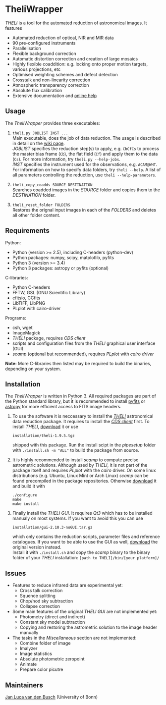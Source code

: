 TheliWrapper
============

*THELI* is a tool for the automated reduction of astronomical images. It
features

* Automated reduction of optical, NIR and MIR data
* 90 pre-configured instruments
* Parallelisation
* Flexible background correction
* Automatic distortion correction and creation of large mosaics
* Highly flexible coaddition: e.g. locking onto proper motion targets, various
  projections, etc
* Optimised weighting schemes and defect detection
* Crosstalk and non-linearity correction
* Atmospheric transparency correction
* Absolute flux calibration
* Extensive documentation and
  [online help](https://www.astro.uni-bonn.de/theli/gui/index.html)


Usage
-----

The *TheliWrapper* provides three executables:

1)  `theli.py JOBLIST INST ...`  
    Main executable, does the job of data reduction. The usage is described
    in detail on the [wiki page](https://github.com/jlvdb/TheliTools/wiki).  
    *JOBLIST* specifies the reduction step(s) to apply, e.g. `CbCfCs` to
    process the master bias frame (`Cb`), the flat field (`Cf`) and apply them
    to the data (`Cs`). For more information, try `theli.py --help-jobs`.  
    *INST* specifies the instrument used for the observations, e.g.
    `ACAM@WHT`.  
    For information on how to specify data folders, try `theli --help`. A list
    of all parameters controlling the reduction, use `theli --help-parameters`.

2)  `theli_copy_coadds SOURCE DESTINATION`  
    Searches coadded images in the *SOURCE* folder and copies them to the
    *DESTINATION* folder.

3)  `theli_reset_folder FOLDERS`  
    Restores the orignal input images in each of the *FOLDERS* and deletes all
    other folder content.


Requirements
------------

Python:
* Python (version >= 2.5), including C-headers (python-dev)
* Python packages: numpy, scipy, matplotlib, pyfits
* Python 3 (version >= 3.4)
* Python 3 packages: astropy or pyfits (optional)

C-libraries:
* Python C-headers
* FFTW, GSL (GNU Scientific Library)
* cfitsio, CCfits
* LibTIFF, LibPNG
* PLplot with cairo-driver

Programs:
* csh, wget
* ImageMagick
* *THELI* package, requires *CDS client*
* scripts and configuration files from the *THELI* graphical user interface
  (GUI)
* *scamp* (optional but recommended), requires *PLplot* with *cairo driver*

**Note:** More C-libraries then listed may be required to build the binaries,
depending on your system.


Installation
------------

The *TheliWrapper* is written in Python 3. All required packages are part of
the Python standard library, but it is recommended to install
[pyfits](https://pythonhosted.org/pyfits/) or
[astropy](http://docs.astropy.org/en/stable/) for more efficient access to FITS
image headers.

1)  To use the software it is neccessary to install the
    [*THELI*](https://www.astro.uni-bonn.de/theli/) astronomical data reduction
    package. It requires to install the
    [*CDS client*](http://cdsarc.u-strasbg.fr/doc/cdsclient.html) first.
    To install *THELI*,
    [download](https://www.astro.uni-bonn.de/theli/gui/download.html) it or use

        installation/theli-1.9.5.tgz

    shipped with this package. Run the install scipt in the *pipesetup* folder
    with `./install.sh -m "ALL"` to build the package from source.

2)  It is highly recommended to install *scamp* to compute precise astrometric
    solutions. Although used by *THELI*, it is not part of the package itself
    and requires *PLplot* with the *cairo* driver. On some linux distributions
    (e.g. Ubuntu, Linux Mint or Arch Linux) *scamp* can be found precompiled in
    the package repositories. Otherwise
    [download](https://www.astromatic.net/software/scamp) it and build it with

        ./configure
        make
        make install

3)  Finally install the *THELI GUI*. It requires *Qt3* which has to be
    installed manualy on most systems. If you want to avoid this you can use

        installation/gui-2.10.3-noGUI.tar.gz

    which only contains the reduction scripts, parameter files and reference
    catalogues. If you want to be able to use the GUI as well,
    [download](https://www.astro.uni-bonn.de/theli/gui/download.html) the
    original version instead.  
    Install it with `./install.sh` and copy the *scamp* binary to the binary
    folder of your *THELI* installation: `[path to THELI]/bin/[your platform]/`


Issues
------

* Features to reduce infrared data are experimental yet:
    * Cross talk correction
    * Squence splitting
    * Chop/nod sky subtraction
    * Collapse correction
* Some main features of the original *THELI GUI* are not implemented yet:
    * Photometry (direct and indirect)
    * Constant sky model subtraction
    * Copying and restoring the astrometric solution to the image header
      manually
* The tasks in the *Miscellaneous* section are not implemented:
    * Combine folder of image
    * Imalyzer
    * Image statistics
    * Absolute photometric zeropoint
    * Animate
    * Prepare color picutre


Maintainers
-----------

[Jan Luca van den Busch](https://github.com/jlvdb) (University of Bonn)
